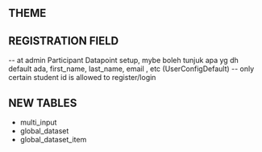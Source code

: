 THEME
--------
<!-- color template -->
<!-- custom icon -->

REGISTRATION FIELD
------------------------
-- at admin Participant Datapoint setup, mybe boleh tunjuk apa yg dh default ada, first_name, last_name, email , etc (UserConfigDefault)
-- only certain student id is allowed to register/login
<!-- -- can upload resume or not -->
<!-- -- terms and condition -->
<!-- - manage user profile -->
<!-- - user popup -->
<!-- - filter student listing -->
<!-- - export sql -->

NEW TABLES
---------
- multi_input
- global_dataset
- global_dataset_item